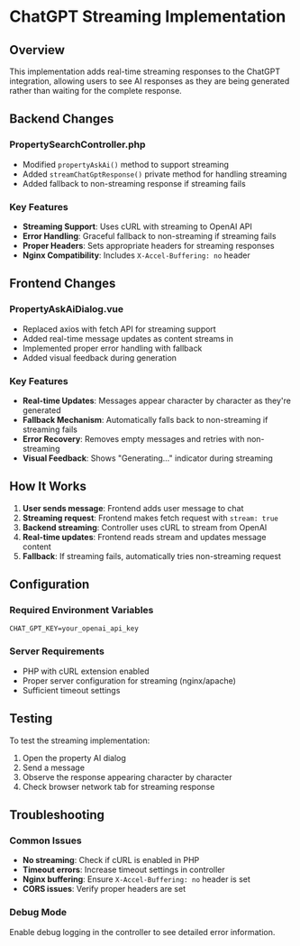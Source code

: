 # ChatGPT Streaming Implementation

## Overview
This implementation adds real-time streaming responses to the ChatGPT integration, allowing users to see AI responses as they are being generated rather than waiting for the complete response.

## Backend Changes

### PropertySearchController.php
- Modified `propertyAskAi()` method to support streaming
- Added `streamChatGptResponse()` private method for handling streaming
- Added fallback to non-streaming response if streaming fails

### Key Features
- **Streaming Support**: Uses cURL with streaming to OpenAI API
- **Error Handling**: Graceful fallback to non-streaming if streaming fails
- **Proper Headers**: Sets appropriate headers for streaming responses
- **Nginx Compatibility**: Includes `X-Accel-Buffering: no` header

## Frontend Changes

### PropertyAskAiDialog.vue
- Replaced axios with fetch API for streaming support
- Added real-time message updates as content streams in
- Implemented proper error handling with fallback
- Added visual feedback during generation

### Key Features
- **Real-time Updates**: Messages appear character by character as they're generated
- **Fallback Mechanism**: Automatically falls back to non-streaming if streaming fails
- **Error Recovery**: Removes empty messages and retries with non-streaming
- **Visual Feedback**: Shows "Generating..." indicator during streaming

## How It Works

1. **User sends message**: Frontend adds user message to chat
2. **Streaming request**: Frontend makes fetch request with `stream: true`
3. **Backend streaming**: Controller uses cURL to stream from OpenAI
4. **Real-time updates**: Frontend reads stream and updates message content
5. **Fallback**: If streaming fails, automatically tries non-streaming request

## Configuration

### Required Environment Variables
```env
CHAT_GPT_KEY=your_openai_api_key
```

### Server Requirements
- PHP with cURL extension enabled
- Proper server configuration for streaming (nginx/apache)
- Sufficient timeout settings

## Testing

To test the streaming implementation:

1. Open the property AI dialog
2. Send a message
3. Observe the response appearing character by character
4. Check browser network tab for streaming response

## Troubleshooting

### Common Issues
- **No streaming**: Check if cURL is enabled in PHP
- **Timeout errors**: Increase timeout settings in controller
- **Nginx buffering**: Ensure `X-Accel-Buffering: no` header is set
- **CORS issues**: Verify proper headers are set

### Debug Mode
Enable debug logging in the controller to see detailed error information. 